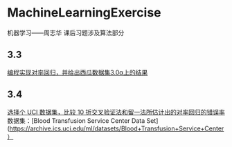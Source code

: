 # MachineLearningExercise
  机器学习——周志华 课后习题涉及算法部分  
    
## 3.3  
   [编程实现对率回归，并给出西瓜数据集3.0α上的结果](https://github.com/albert51966/MachineLearningExercise/tree/main/3.3) 
## 3.4  
   [选择个 UCI 数据集，比较 10 折交叉验证法和留一法所估计出的对率回归的错误率](https://github.com/albert51966/MachineLearningExercise/tree/main/3.3)  
   数据集：[Blood Transfusion Service Center Data Set](https://archive.ics.uci.edu/ml/datasets/Blood+Transfusion+Service+Center）
